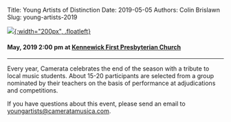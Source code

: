 Title: Young Artists of Distinction
Date: 2019-05-05
Authors: Colin Brislawn
Slug: young-artists-2019


[![ ]({filename}/images/2018-2019/YoungArtists400.jpg){:width="200px", .floatleft}]({filename}./YoungArtists2019.md)

#### May, 2019 2:00 pm at [Kennewick First Presbyterian Church](https://www.google.com/maps/place/Kennewick+First+Presbyterian+Church)

---

Every year, Camerata celebrates the end of the season with a tribute to local music students.  About 15-20 participants are selected from a group nominated by their teachers on the basis of performance at adjudications and competitions.

If you have questions about this event, please send an email to [youngartists@cameratamusica.com](mailto:youngartists@cameratamusica.com).
